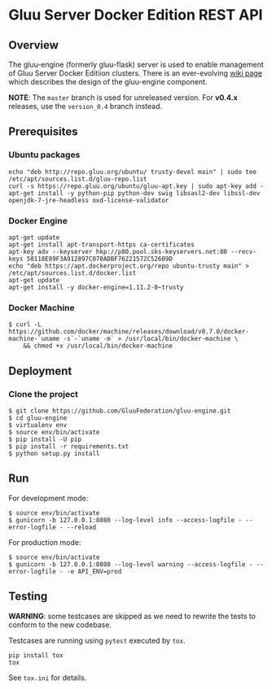 # Gluu Server Docker Edition REST API

## Overview

The gluu-engine (formerly gluu-flask) server is used to enable management of Gluu Server Docker Editiion clusters.
There is an ever-evolving [wiki page](http://www.gluu.co/gluu_salt) which describes
the design of the gluu-engine component.

__NOTE__: The `master` branch is used for unreleased version. For __v0.4.x__ releases, use the `version_0.4` branch instead.

## Prerequisites

### Ubuntu packages

```
echo "deb http://repo.gluu.org/ubuntu/ trusty-devel main" | sudo tee /etc/apt/sources.list.d/gluu-repo.list
curl -s https://repo.gluu.org/ubuntu/gluu-apt.key | sudo apt-key add -
apt-get install -y python-pip python-dev swig libsasl2-dev libssl-dev openjdk-7-jre-headless oxd-license-validator
```

### Docker Engine

```
apt-get update
apt-get install apt-transport-https ca-certificates
apt-key adv --keyserver hkp://p80.pool.sks-keyservers.net:80 --recv-keys 58118E89F3A912897C070ADBF76221572C52609D
echo "deb https://apt.dockerproject.org/repo ubuntu-trusty main" > /etc/apt/sources.list.d/docker.list
apt-get update
apt-get install -y docker-engine=1.11.2-0~trusty
```

### Docker Machine

```
$ curl -L https://github.com/docker/machine/releases/download/v0.7.0/docker-machine-`uname -s`-`uname -m` > /usr/local/bin/docker-machine \
    && chmod +x /usr/local/bin/docker-machine
```

## Deployment

### Clone the project

```
$ git clone https://github.com/GluuFederation/gluu-engine.git
$ cd gluu-engine
$ virtualenv env
$ source env/bin/activate
$ pip install -U pip
$ pip install -r requirements.txt
$ python setup.py install
```

## Run

For development mode:

```
$ source env/bin/activate
$ gunicorn -b 127.0.0.1:8080 --log-level info --access-logfile - --error-logfile - --reload
```

For production mode:

```
$ source env/bin/activate
$ gunicorn -b 127.0.0.1:8080 --log-level warning --access-logfile - --error-logfile - -e API_ENV=prod
```

## Testing

__WARNING__: some testcases are skipped as we need to rewrite the tests to conform to the new codebase.

Testcases are running using ``pytest`` executed by ``tox``.

```
pip install tox
tox
```

See `tox.ini` for details.
